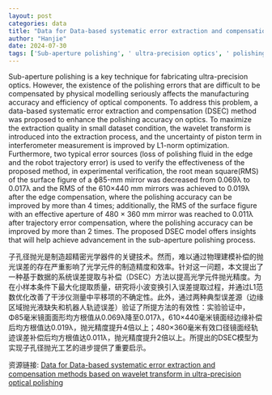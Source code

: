 ```yaml
---
layout: post
categories: data
title: "Data for Data-based systematic error extraction and compensation methods based on wavelet transform in ultra-precision optical polishing"
author: "Hanjie"
date: 2024-07-30
tags: ['Sub-aperture polishing', ' ultra-precision optics', ' polishing errors', ' data-based systematic error extraction and compensation', ' DSEC method', ' wavelet transform', ' L1-norm optimization', ' interferometer measurement', ' polishing fluid loss', ' robot trajectory error', ' surface figure', ' root mean square', ' RMS', ' experimental verification', ' polishing accuracy']
---
```


Sub-aperture polishing is a key technique for fabricating ultra-precision optics. However, the existence of the polishing errors that are difficult to be compensated by physical modelling seriously affects the manufacturing accuracy and efficiency of optical components. To address this problem, a data-based systematic error extraction and compensation (DSEC) method was proposed to enhance the polishing accuracy on optics. To maximize the extraction quality in small dataset condition, the wavelet transform is introduced into the extraction process, and the uncertainty of piston term in interferometer measurement is improved by L1-norm optimization. Furthermore, two typical error sources (loss of polishing fluid in the edge and the robot trajectory error) is used to verify the effectiveness of the proposed method, in experimental verification, the root mean square(RMS) of the surface figure of a ϕ85-mm mirror was decreased from 0.069λ to 0.017λ and the RMS of the 610×440 mm mirrors was achieved to 0.019λ after the edge compensation, where the polishing accuracy can be improved by more than 4 times; additionally, the RMS of the surface figure with an effective aperture of 480 × 360 mm mirror was reached to 0.011λ after trajectory error compensation, where the polishing accuracy can be improved by more than 2 times. The proposed DSEC model offers insights that will help achieve advancement in the sub-aperture polishing process.

子孔径抛光是制造超精密光学器件的关键技术。然而，难以通过物理建模补偿的抛光误差的存在严重影响了光学元件的制造精度和效率。针对这一问题，本文提出了一种基于数据的系统误差提取与补偿（DSEC）方法以提高光学元件抛光精度。为在小样本条件下最大化提取质量，研究将小波变换引入误差提取过程，并通过L1范数优化改善了干涉仪测量中平移项的不确定性。此外，通过两种典型误差源（边缘区域抛光液缺失和机器人轨迹误差）验证了所提方法的有效性：实验验证中，Φ85毫米镜面面形均方根值从0.069λ降至0.017λ，610×440毫米镜面经边缘补偿后均方根值达0.019λ，抛光精度提升4倍以上；480×360毫米有效口径镜面经轨迹误差补偿后均方根值达0.011λ，抛光精度提升2倍以上。所提出的DSEC模型为实现子孔径抛光工艺的进步提供了重要启示。

资源链接: [Data for Data-based systematic error extraction and compensation methods based on wavelet transform in ultra-precision optical polishing](https://doi.org/10.57760/sciencedb.11472)
